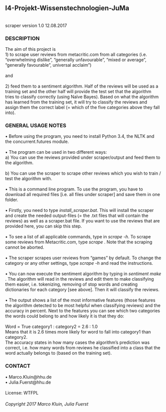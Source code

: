 <h2> I4-Projekt-Wissenstechnologien-JuMa </h2> <br>
scraper version 1.0 12.08.2017 <br>

<h3>DESCRIPTION</h3>
The aim of this project is <br>
1)	to scrape user reviews from metacritic.com from all categories (i.e. “overwhelming dislike”, “generally unfavourable”, “mixed or average”, “generally favourable”, universal acclaim”) <br>
<br>
and <br>
<br>
2)	feed them to a sentiment algorithm. Half of the reviews will be used as a training set and the other half will provide the test set that the algorithm tries to classify correctly (using Naïve Bayes). Based on what the algorithm has learned from the training set, it will try to classify the reviews and assign them the correct label (= which of the five categories above they fall into). <br>

<h3>GENERAL USAGE NOTES</h3>
•	Before using the program, you need to install Python 3.4, the NLTK and the concurrent.futures module. <br>
<br>
•	The program can be used in two different ways: <br>
a)	You can use the reviews provided under scraper/output and feed them to the algorithm. <br>
<br>
b)	You can use the scraper to scrape other reviews which you wish to train / test the algorithm with. <br>
<br>
•	This is a command line program. To use the program, you have to download all required files [i.e. all files under scraper] and save them in one folder. <br>
<br>
•	Firstly, you need to type <i> install_scraper.bat</i>. This will install the scraper and create the needed output-files (= the .txt files that will contain the reviews) as well as a scraper.bat file. If you want to use the reviews that are provided here, you can skip this step. <br>
<br>
•	To see a list of all applicable commands, type in <i> scrape -h</i>. To scrape some reviews from Metacritic.com, type <i> scrape </i>. Note that the scraping cannot be aborted. <br> 
<br>
•	The scraper scrapes user reviews from “games” by default. To change the category or any other settings, type<i> scrape -h </i> and read the instructions. <br>
<br>
•	You can now execute the sentiment algorithm by typing in <i> sentiment make </i>. The algorithm will read in the reviews and edit them to make classifying them easier, i.e. tokenizing, removing of stop words and creating dictionaries for each category [see above]. Then it will classify the reviews. <br>
<br>
•	The output shows a list of the most informative features (those features the algorithm detected to be most helpful when classifying reviews) and the accuracy in percent. Next to the features you can see which two categories the words could belong to and how likely it is that they do: <br>
<br>
Word = True 	category1 : category2 	= 2.6 : 1.0 <br> 
Means that it is 2.6 times more likely for word to fall into category1 than category2. <br>
The accuracy states in how many cases the algorithm’s prediction was correct, i.e. how many words from reviews he classified into a class that the word actually belongs to (based on the training set). <br>

<h3>CONTACT</h3>
•	Marco.Kluin@hhu.de <br>
•	Julia.Fuerst@hhu.de <br>

<br>
License: WTFPL

<br>

<h6>Copyright 2017 Marco Kluin, Julia Fuerst</h6>


